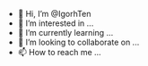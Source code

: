 - 👋 Hi, I’m @IgorhTen
- 👀 I’m interested in ...
- 🌱 I’m currently learning ...
- 💞️ I’m looking to collaborate on ...
- 📫 How to reach me ...

<!---
Hi im igor and i dont have code skills 
--->
